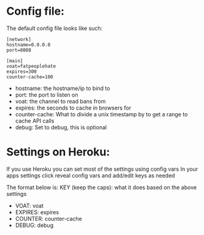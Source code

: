 Config file:
===

The default config file looks like such:

```
[network]
hostname=0.0.0.0
port=8008

[main]
voat=fatpeoplehate
expires=300
counter-cache=100
```

* hostname: the hostname/ip to bind to
* port: the port to listen on
* voat: the channel to read bans from
* expires: the seconds to cache in browsers for
* counter-cache: What to divide a unix timestamp by to get a range to cache API calls
* debug: Set to debug, this is optional

Settings on Heroku:
===
If you use Heroku you can set most of the settings using config vars
In your apps settings click reveal config vars and add/edit keys as needed

The format below is: KEY (keep the caps): what it does based on the above settings

* VOAT: voat
* EXPIRES: expires
* COUNTER: counter-cache
* DEBUG: debug
